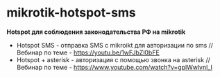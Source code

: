 # mikrotik-hotspot-sms

**Hotspot для соблюдения законодательства РФ на mikrotik**
*  Hotspot SMS - отправка SMS с mikroikt для авторизации по sms // Вебинар по теме - https://youtu.be/1wFJbZl0bFE
*  Hotspot + asterisk - авторизация с помощью звонка на asterisk // Вебинар по теме - https://www.youtube.com/watch?v=gplWwlvnl_I
